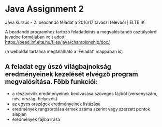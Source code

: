 # Java Assignment 2
Java kurzus - 2. beadandó feladat a 2016/17 tavaszi félévből | ELTE IK

A beadandó programhoz tartozó feladatleírás a megvalósítandó osztályokról javadoc formájában volt adott:
https://bead.inf.elte.hu/files/java/championship/doc/

(a weboldal tartalma megtalálható a 'Feladat' mappában is)

A feladat egy úszó világbajnokság eredményeinek kezelését elvégző program megvalósítása.
Főbb funkciói:
-
- a résztvevők eredményeinek beolvasása szöveges fájlból (versenyszám, név, ország, helyezés)
- az egyes országok eredményeinek listázása
- eredmények rangsorolása érmek száma szerint vagy szerzett pontok alapján
- eredmények fájlba írása
